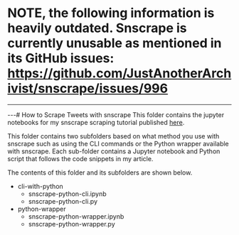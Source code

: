 # NOTE, the following information is heavily outdated. Snscrape is currently unusable as mentioned in its GitHub issues: https://github.com/JustAnotherArchivist/snscrape/issues/996




---
---# How to Scrape Tweets with snscrape
This folder contains the jupyter notebooks for my snscrape scraping tutorial published [here](https://medium.com/better-programming/how-to-scrape-tweets-with-snscrape-90124ed006af).

This folder contains two subfolders based on what method you use with snscrape such as using the CLI commands or the Python wrapper available with snscrape. Each sub-folder contains a Jupyter notebook and Python script that follows the code snippets in my article.

The contents of this folder and its subfolders are shown below.

* cli-with-python
  * snscrape-python-cli.ipynb
  * snscrape-python-cli.py
* python-wrapper
  * snscrape-python-wrapper.ipynb
  * snscrape-python-wrapper.py
